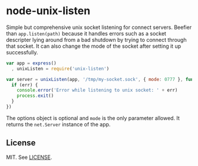 node-unix-listen
================

Simple but comprehensive unix socket listening for connect servers. Beefier than `app.listen(path)` because it handles errors such as a socket descripter lying around from a bad shutdown by trying to connect through that socket. It can also change the mode of the socket after setting it up successfully.


```javascript
var app = express()
  , unixListen = require('unix-listen')

var server = unixListen(app, '/tmp/my-socket.sock', { mode: 0777 }, function (err) {
  if (err) {
    console.error('Error while listening to unix socket: ' + err)
    process.exit()
  }
})
```

The options object is optional and `mode` is the only parameter allowed. It returns the `net.Server` instance of the app.

## License

MIT. See [LICENSE](/yanatan16/node-unix-listen/blob/master/LICENSE).

